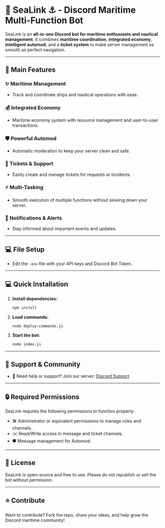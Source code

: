 
# 🌊 SeaLink ⚓ - Discord Maritime Multi-Function Bot

SeaLink is an **all-in-one Discord bot for maritime enthusiasts and nautical management**. It combines **maritime coordination**, **integrated economy**, **intelligent automod**, and a **ticket system** to make server management as smooth as perfect navigation.

---

## 🚀 Main Features

### ✨ Maritime Management
- Track and coordinate ships and nautical operations with ease.

### 💰 Integrated Economy
- Maritime economy system with resource management and user-to-user transactions.

### 🛡️ Powerful Automod
- Automatic moderation to keep your server clean and safe.

### 🎫 Tickets & Support
- Easily create and manage tickets for requests or incidents.

### ⚡ Multi-Tasking
- Smooth execution of multiple functions without slowing down your server.

### 🔔 Notifications & Alerts
- Stay informed about important events and updates.

---

## 💻 File Setup

- Edit the `.env` file with your API keys and Discord Bot Token.

---

## 💻 Quick Installation

1. **Install dependencies:**
	```bash
	npm install
	```
2. **Load commands:**
	```bash
	node deploy-commands.js
	```
3. **Start the bot:**
	```bash
	node index.js
	```

---

## 📢 Support & Community

- 💬 Need help or support? Join our server: [Discord Support](https://discord.gg/8ykGdj67Da)

---

## 🔒 Required Permissions

SeaLink requires the following permissions to function properly:

- 🛠️ Administrator or equivalent permissions to manage roles and channels.
- ✉️ Read/Write access in message and ticket channels.
- 🛡️ Message management for Automod.

---

## 📄 License

SeaLink is open-source and free to use. Please do not republish or sell the bot without permission.

---

## ⭐ Contribute

Want to contribute? Fork the repo, share your ideas, and help grow the Discord maritime community!